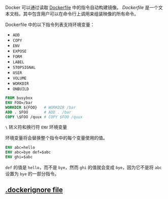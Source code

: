 Docker 可以通过读取 [Dockerfile](https://docs.docker.com/engine/reference/builder/) 中的指令自动构建镜像。 *Dockerfile* 是一个文本文档，其中包含用户可以在命令行上调用来组装映像的所有命令。

Dockerfile 中的以下指令列表支持环境变量：

- `ADD`
- `COPY`
- `ENV`
- `EXPOSE`
- `FORM`
- `LABEL`
- `STOPSIGNAL`
- `USER`
- `VOLUME`
- `WORKDIR`
- `ONBUILD`

```Dockerfile
FROM busybox
ENV FOO=/bar
WORKDIR ${FOO}   # WORKDIR /bar
ADD . $FOO       # ADD . /bar
COPY \$FOO /quux # COPY $FOO /quux
```

`\` 转义符和换行符
`ENV` 环境变量

环境变量将会替换整个指令中的每个变量使用的值。

```dockerfile
ENV abc=hello
ENV abc=bye def=$abc
ENV ghi=$abc
```

`def` 的值是 `hello`，而不是 `bye`，然而 `ghi` 的值就会变成 `bye`，因为它不是将 `abc` 设置为 `bye` 的一部分指令。
## [.dockerignore file](https://docs.docker.com/engine/reference/builder/#dockerignore-file)


